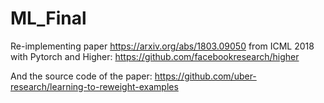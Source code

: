 # ML_Final

Re-implementing paper https://arxiv.org/abs/1803.09050 from ICML 2018 with Pytorch and Higher: https://github.com/facebookresearch/higher


And the source code of the paper: https://github.com/uber-research/learning-to-reweight-examples
